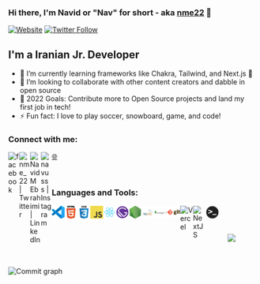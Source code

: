 ### Hi there, I'm Navid or "Nav" for short - aka [nme22][website] 👋

[![Website](https://img.shields.io/website?label=navfolio.vercel&style=for-the-badge&url=https%3A%2F%2Fnavfolio.vercel.app)](https://navfolio.vercel.app/)
[![Twitter Follow](https://img.shields.io/twitter/follow/nme22?color=1DA1F2&logo=twitter&style=for-the-badge)](https://twitter.com/nme_22)

## I'm a Iranian Jr. Developer

- 🌱 I’m currently learning frameworks like Chakra, Tailwind, and Next.js 🤣
- 👯 I’m looking to collaborate with other content creators and dabble in open source
- 🥅 2022 Goals: Contribute more to Open Source projects and land my first job in tech!
- ⚡ Fun fact: I love to play soccer, snowboard, game, and code!

### Connect with me:

[:globe_with_meridians:][website]
[<img align="left" alt="facebook" width="22px" src="https://raw.githubusercontent.com/jmnote/z-icons/master/svg/facebook.svg" />][facebook]
[<img align="left" alt="nme_22 | Twitter" width="22px" src="https://raw.githubusercontent.com/jmnote/z-icons/master/svg/twitter.svg" />][twitter]
[<img align="left" alt="Navid M Ebrahimi | LinkedIn" width="22px" src="https://edent.github.io/SuperTinyIcons/images/svg/linkedin.svg" />][linkedin]
[<img align="left" alt="navusss | Instagram" width="22px" src="https://edent.github.io/SuperTinyIcons/images/svg/instagram.svg" />][instagram]

<br />

### Languages and Tools:

<img align="left" alt="Visual Studio Code" width="26px" src="https://raw.githubusercontent.com/github/explore/80688e429a7d4ef2fca1e82350fe8e3517d3494d/topics/visual-studio-code/visual-studio-code.png" />
<img align="left" alt="HTML5" width="26px" src="https://raw.githubusercontent.com/github/explore/80688e429a7d4ef2fca1e82350fe8e3517d3494d/topics/html/html.png" />
<img align="left" alt="CSS3" width="26px" src="https://raw.githubusercontent.com/github/explore/80688e429a7d4ef2fca1e82350fe8e3517d3494d/topics/css/css.png" />
<img align="left" alt="JavaScript" width="26px" src="https://raw.githubusercontent.com/github/explore/80688e429a7d4ef2fca1e82350fe8e3517d3494d/topics/javascript/javascript.png" />
<img align="left" alt="React" width="26px" src="https://raw.githubusercontent.com/github/explore/80688e429a7d4ef2fca1e82350fe8e3517d3494d/topics/react/react.png" />
<img align="left" alt="Gatsby" width="26px" src="https://raw.githubusercontent.com/github/explore/e94815998e4e0713912fed477a1f346ec04c3da2/topics/gatsby/gatsby.png" />
<img align="left" alt="Node.js" width="26px" src="https://raw.githubusercontent.com/github/explore/80688e429a7d4ef2fca1e82350fe8e3517d3494d/topics/nodejs/nodejs.png" />
<img align="left" alt="MySQL" width="26px" src="https://raw.githubusercontent.com/github/explore/80688e429a7d4ef2fca1e82350fe8e3517d3494d/topics/mysql/mysql.png" />
<img align="left" alt="MongoDB" width="26px" src="https://raw.githubusercontent.com/github/explore/80688e429a7d4ef2fca1e82350fe8e3517d3494d/topics/mongodb/mongodb.png" />
<img align="left" alt="Git" width="26px" src="https://raw.githubusercontent.com/github/explore/80688e429a7d4ef2fca1e82350fe8e3517d3494d/topics/git/git.png" />
<img align="left" alt="Vercel" width="26px" src="https://api.iconify.design/akar-icons/vercel-fill.svg?color=white"/>

<img align="left" alt="NextJS" width="26px" src="https://api.iconify.design/akar-icons/nextjs-fill.svg?color=white"  /> 
<img align="left" alt="Terminal" width="26px" src="https://raw.githubusercontent.com/github/explore/80688e429a7d4ef2fca1e82350fe8e3517d3494d/topics/terminal/terminal.png" />

<br />
<br />

 <h3 align="center">
    <img src="https://github-readme-stats.vercel.app/api?username=nme22&count_private=true&show_icons=true&hide=prs&include_all_commits=true&theme=dracula" />
</h3>

<br />

![Commit graph](https://activity-graph.herokuapp.com/graph?username=nme22&bg_color=1F222E&color=ffaaaa&line=F85D7F&point=FFFFFF)

<!--
**nme22/nme22** is a ✨ _special_ ✨ repository because its `README.md` (this file) appears on your GitHub profile. -->

[website]: https://navfolio.vercel.app/
[twitter]: https://twitter.com/nme_22
[instagram]: https://instagram.com/navusss
[linkedin]: https://www.linkedin.com/in/navid-ebrahimi-70b983204/
[facebook]: https://www.facebook.com/navid.ebrahimi.10/
